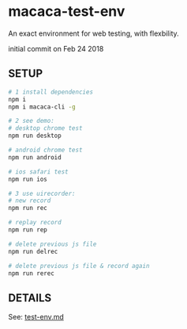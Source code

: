 # macaca-test-env
An exact environment for web testing, with flexbility.

initial commit on Feb 24 2018

## SETUP

```bash
# 1 install dependencies
npm i
npm i macaca-cli -g

# 2 see demo:
# desktop chrome test
npm run desktop

# android chrome test
npm run android

# ios safari test
npm run ios

# 3 use uirecorder:
# new record
npm run rec

# replay record
npm run rep

# delete previous js file
npm run delrec

# delete previous js file & record again
npm run rerec

```

## DETAILS

See: [test-env.md](test-env.md)
